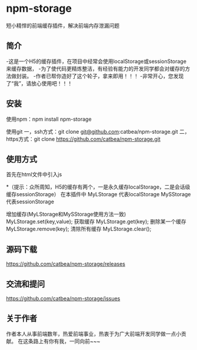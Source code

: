 # npm-storage
短小精悍的前端缓存插件，解决前端内存泄漏问题

## 简介
-这是一个H5的缓存插件，在项目中经常会使用localStorage或sessionStorage来缓存数据，
-为了使代码更精炼整洁，有经验有能力的开发同学都会对缓存的方法做封装。
-作者已帮你造好了这个轮子，拿来即用！！！
-非常开心，您发现了“我”，请放心使用吧！！！

## 安装 
使用npm：npm install npm-storage

使用git
一，ssh方式：git clone git@github.com:catbea/npm-storage.git
二，https方式：git clone https://github.com/catbea/npm-storage.git

## 使用方式
首先在html文件中引入js
<script src="../dist/main.js"></script>

*（提示：众所周知，H5的缓存有两个，一是永久缓存localStorage，二是会话级缓存sessionStorage）
在本插件中
MyLStorage 代表localStorage 
MySStorage 代表sessionStorage

增加缓存(MyLStorage和MySStorage使用方法一致)
MyLStorage.set(key,value);
获取缓存
MyLStorage.get(key);
删除某一个缓存
MyLStorage.remove(key);
清除所有缓存
MyLStorage.clear();


## 源码下载
https://github.com/catbea/npm-storage/releases

## 交流和提问
https://github.com/catbea/npm-storage/issues

## 关于作者
作者本人从事前端数年，热爱前端事业，热衷于为广大前端开发同学做一点小贡献。
在这条路上有你有我，一同向前~~~


